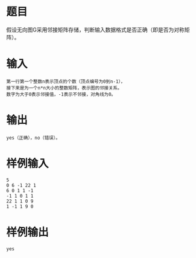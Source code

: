 # 题目
假设无向图G采用邻接矩阵存储，判断输入数据格式是否正确（即是否为对称矩阵）。

# 输入
```
第一行第一个整数n表示顶点的个数（顶点编号为0到n-1），
接下来是为一个n*n大小的整数矩阵，表示图的邻接关系。
数字为大于0表示邻接值，-1表示不邻接，对角线为0。
```

# 输出
```
yes（正确），no（错误）。
```

# 样例输入
```
5
0 6 -1 22 1
6 0 1 1 -1
-1 1 0 1 1
22 1 1 0 9
1 -1 1 9 0
```

# 样例输出
```
yes
```